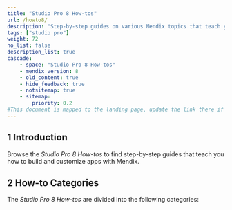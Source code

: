 ```yaml
---
title: "Studio Pro 8 How-tos"
url: /howto8/
description: "Step-by-step guides on various Mendix topics that teach you how to build and customize apps."
tags: ["studio pro"]
weight: 72
no_list: false
description_list: true
cascade:
    - space: "Studio Pro 8 How-tos"
    - mendix_version: 8
    - old_content: true
    - hide_feedback: true
    - notsitemap: true
    - sitemap:
        priority: 0.2
#This document is mapped to the landing page, update the link there if renaming or moving the doc file.
---
```


## 1 Introduction

Browse the *Studio Pro 8 How-tos* to find step-by-step guides that teach you how to build and customize apps with Mendix.

## 2 How-to Categories

The *Studio Pro 8 How-tos* are divided into the following categories:
